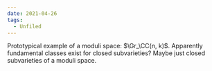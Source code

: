 ```yaml
---
date: 2021-04-26
tags: 
  - Unfiled
---
```


Prototypical example of a moduli space: $\Gr_\CC(n, k)$. Apparently fundamental classes exist for closed subvarieties? Maybe just closed subvarieties of a moduli space.
